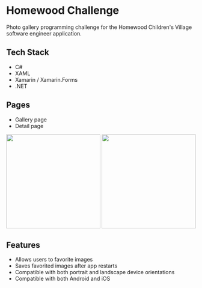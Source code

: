 # Homewood Challenge
Photo gallery programming challenge for the Homewood Children's Village software engineer application.

Tech Stack
----------------
* C#
* XAML
* Xamarin / Xamarin.Forms
* .NET

Pages
----------------
* Gallery page
* Detail page

<img src="https://user-images.githubusercontent.com/99378816/218549874-1a25c312-b70a-43a2-b08e-1dfc1ce34a43.jpg" width="250" /> <img src="https://user-images.githubusercontent.com/99378816/218549870-b3b5dad6-cd78-4648-af07-0cbea3045c77.jpg" width="250" />

Features
----------------
* Allows users to favorite images
* Saves favorited images after app restarts
* Compatible with both portrait and landscape device orientations
* Compatible with both Android and iOS
